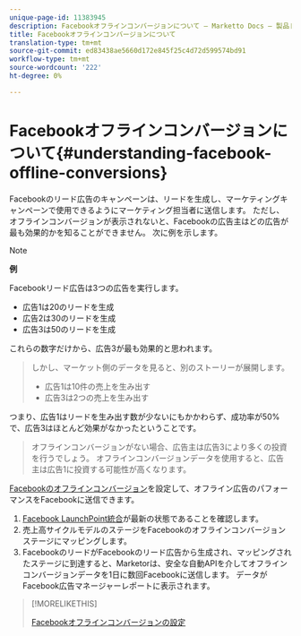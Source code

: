 ```yaml
---
unique-page-id: 11383945
description: Facebookオフラインコンバージョンについて — Marketto Docs — 製品ドキュメント
title: Facebookオフラインコンバージョンについて
translation-type: tm+mt
source-git-commit: ed83438ae5660d172e845f25c4d72d599574bd91
workflow-type: tm+mt
source-wordcount: '222'
ht-degree: 0%

---
```



# Facebookオフラインコンバージョンについて{#understanding-facebook-offline-conversions}

Facebookのリード広告のキャンペーンは、リードを生成し、マーケティングキャンペーンで使用できるようにマーケティング担当者に送信します。 ただし、オフラインコンバージョンが表示されないと、Facebookの広告主はどの広告が最も効果的かを知ることができません。 次に例を示します。

>[!NOTE]
>
>**例**
>
>Facebookリード広告は3つの広告を実行します。
>
>* 広告1は20のリードを生成
>* 広告2は30のリードを生成
>* 広告3は50のリードを生成

>
>
これらの数字だけから、広告3が最も効果的と思われます。
>
>しかし、マーケット側のデータを見ると、別のストーリーが展開します。
>
>* 広告1は10件の売上を生み出す
>* 広告3は2つの売上を生み出す

>
>
つまり、広告1はリードを生み出す数が少ないにもかかわらず、成功率が50%で、広告3はほとんど効果がなかったということです。
>
>オフラインコンバージョンがない場合、広告主は広告3により多くの投資を行うでしょう。 オフラインコンバージョンデータを使用すると、広告主は広告1に投資する可能性が高くなります。

[Facebookのオフラインコンバージョン](/help/marketo/product-docs/demand-generation/facebook/set-up-facebook-offline-conversions.md)を設定して、オフライン広告のパフォーマンスをFacebookに送信できます。

1. [Facebook LaunchPoint統合](/help/marketo/product-docs/demand-generation/ad-network-integrations/add-facebook-custom-audiences-as-a-launchpoint-service.md)が最新の状態であることを確認します。
1. 売上高サイクルモデルのステージをFacebookのオフラインコンバージョンステージにマッピングします。
1. FacebookのリードがFacebookのリード広告から生成され、マッピングされたステージに到達すると、Marketorは、安全な自動APIを介してオフラインコンバージョンデータを1日に数回Facebookに送信します。 データがFacebook広告マネージャーレポートに表示されます。

>[!MORELIKETHIS]
>
>[Facebookオフラインコンバージョンの設定](/help/marketo/product-docs/demand-generation/facebook/set-up-facebook-offline-conversions.md)
